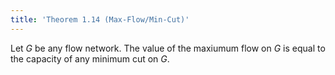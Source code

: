 ```yaml
---
title: 'Theorem 1.14 (Max-Flow/Min-Cut)'
---
```


Let $G$ be any flow network. The value of the maxiumum flow on $G$ is
equal to the capacity of any minimum cut on $G$.
